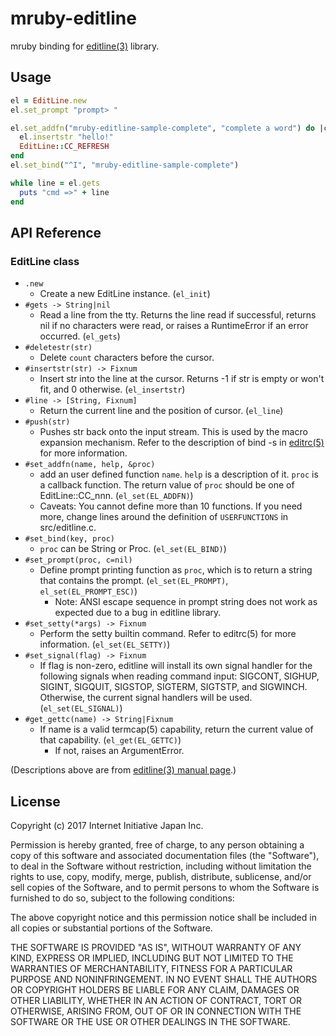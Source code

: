 # mruby-editline
mruby binding for [editline(3)](http://netbsd.gw.com/cgi-bin/man-cgi?editline++NetBSD-current) library.

## Usage
```rb
el = EditLine.new
el.set_prompt "prompt> "

el.set_addfn("mruby-editline-sample-complete", "complete a word") do |ch|
  el.insertstr "hello!"
  EditLine::CC_REFRESH
end
el.set_bind("^I", "mruby-editline-sample-complete")

while line = el.gets
  puts "cmd =>" + line
end
```

## API Reference
### EditLine class
- `.new`
  - Create a new EditLine instance. (`el_init`)
- `#gets -> String|nil`
  - Read a line from the tty.  Returns the line read if successful, returns
    nil if no characters were read, or raises a RuntimeError if an error
    occurred. (`el_gets`)
- `#deletestr(str)`
  - Delete `count` characters before the cursor.
- `#insertstr(str) -> Fixnum`
  - Insert str into the line at the cursor.  Returns -1 if str is empty or
    won't fit, and 0 otherwise. (`el_insertstr`)
- `#line -> [String, Fixnum]`
  - Return the current line and the position of cursor. (`el_line`)
- `#push(str)`
  - Pushes str back onto the input stream.  This is used by the macro
    expansion mechanism.  Refer to the description of bind -s in
    [editrc(5)](http://netbsd.gw.com/cgi-bin/man-cgi?editrc++NetBSD-current)
    for more information.
- `#set_addfn(name, help, &proc)`
  - add an user defined function `name`.  `help` is a description of it.
    `proc` is a callback function.  The return value of `proc` should be
    one of EditLine::CC_nnn. (`el_set(EL_ADDFN)`)
  - Caveats: You cannot define more than 10 functions.  If you need more,
    change lines around the definition of `USERFUNCTIONS` in src/editline.c.
- `#set_bind(key, proc)`
  - `proc` can be String or Proc. (`el_set(EL_BIND)`)
- `#set_prompt(proc, c=nil)`
  - Define prompt printing function as `proc`, which is to return a string
    that contains the prompt. (`el_set(EL_PROMPT)`, `el_set(EL_PROMPT_ESC)`)
    - Note: ANSI escape sequence in prompt string does not work as expected
      due to a bug in editline library.
- `#set_setty(*args) -> Fixnum`
  - Perform the setty builtin command.  Refer to editrc(5) for more
    information. (`el_set(EL_SETTY)`)
- `#set_signal(flag) -> Fixnum`
  - If flag is non-zero, editline will install its own signal handler
    for the following signals when reading command input: SIGCONT,
    SIGHUP, SIGINT, SIGQUIT, SIGSTOP, SIGTERM, SIGTSTP, and SIGWINCH.
    Otherwise, the current signal handlers will be used.
    (`el_set(EL_SIGNAL)`)
- `#get_gettc(name) -> String|Fixnum`
  - If name is a valid termcap(5) capability, return the current value of
    that capability. (`el_get(EL_GETTC)`)
    - If not, raises an ArgumentError.

(Descriptions above are from [editline(3) manual page](http://netbsd.gw.com/cgi-bin/man-cgi?editline++NetBSD-current).)


## License
Copyright (c) 2017 Internet Initiative Japan Inc.

Permission is hereby granted, free of charge, to any person obtaining a
copy of this software and associated documentation files (the "Software"),
to deal in the Software without restriction, including without limitation
the rights to use, copy, modify, merge, publish, distribute, sublicense,
and/or sell copies of the Software, and to permit persons to whom the
Software is furnished to do so, subject to the following conditions:

The above copyright notice and this permission notice shall be included in
all copies or substantial portions of the Software.

THE SOFTWARE IS PROVIDED "AS IS", WITHOUT WARRANTY OF ANY KIND, EXPRESS OR
IMPLIED, INCLUDING BUT NOT LIMITED TO THE WARRANTIES OF MERCHANTABILITY,
FITNESS FOR A PARTICULAR PURPOSE AND NONINFRINGEMENT. IN NO EVENT SHALL THE
AUTHORS OR COPYRIGHT HOLDERS BE LIABLE FOR ANY CLAIM, DAMAGES OR OTHER
LIABILITY, WHETHER IN AN ACTION OF CONTRACT, TORT OR OTHERWISE, ARISING
FROM, OUT OF OR IN CONNECTION WITH THE SOFTWARE OR THE USE OR OTHER
DEALINGS IN THE SOFTWARE.
